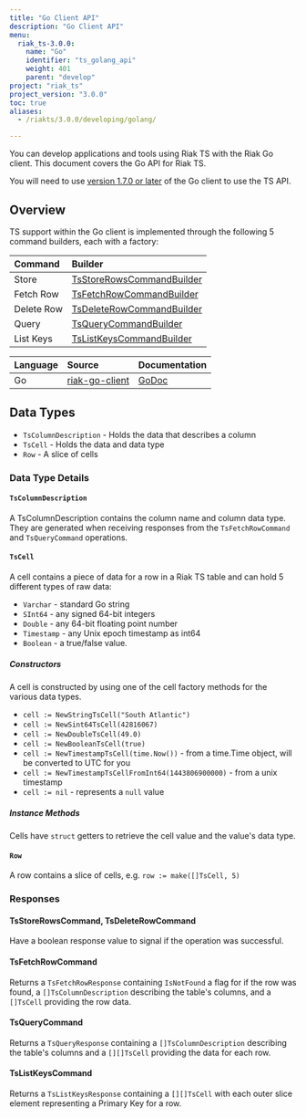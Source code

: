 ```yaml
---
title: "Go Client API"
description: "Go Client API"
menu:
  riak_ts-3.0.0:
    name: "Go"
    identifier: "ts_golang_api"
    weight: 401
    parent: "develop"
project: "riak_ts"
project_version: "3.0.0"
toc: true
aliases:
  - /riakts/3.0.0/developing/golang/

---
```



You can develop applications and tools using Riak TS with the Riak Go client.
This document covers the Go API for Riak TS.

You will need to use [version 1.7.0 or later](https://github.com/basho/riak-go-client/releases/latest)
of the Go client to use the TS API.

## Overview

TS support within the Go client is implemented through the following 5 command builders, each with a factory:

Command    | Builder                                                                                                  |
:----------|:---------------------------------------------------------------------------------------------------------|
Store      | [TsStoreRowsCommandBuilder](https://godoc.org/github.com/basho/riak-go-client#TsStoreRowsCommandBuilder) |
Fetch Row  | [TsFetchRowCommandBuilder](https://godoc.org/github.com/basho/riak-go-client#TsFetchRowCommandBuilder)   |
Delete Row | [TsDeleteRowCommandBuilder](https://godoc.org/github.com/basho/riak-go-client#TsDeleteRowCommandBuilder) |
Query      | [TsQueryCommandBuilder](https://godoc.org/github.com/basho/riak-go-client#TsQueryCommandBuilder)         |
List Keys  | [TsListKeysCommandBuilder](https://godoc.org/github.com/basho/riak-go-client#TsListKeysCommandBuilder)   |

Language | Source | Documentation
:--------|:-------|:-------------
Go | [riak-go-client](https://github.com/basho/riak-go-client) | [GoDoc](https://godoc.org/github.com/basho/riak-go-client)


## Data Types

* `TsColumnDescription` - Holds the data that describes a column
* `TsCell` - Holds the data and data type
* `Row` - A slice of cells

### Data Type Details

#### `TsColumnDescription`

A TsColumnDescription contains the column name and column data type. They are generated when receiving responses from the `TsFetchRowCommand` and `TsQueryCommand` operations.

#### `TsCell`

A cell contains a piece of data for a row in a Riak TS table and can hold 5 different types of raw data:

* `Varchar` - standard Go string
* `SInt64` - any signed 64-bit integers
* `Double` - any 64-bit floating point number
* `Timestamp` - any Unix epoch timestamp as int64
* `Boolean` - a true/false value.

##### Constructors

A cell is constructed by using one of the cell factory methods for the various data types.

 * `cell := NewStringTsCell("South Atlantic")`
 * `cell := NewSint64TsCell(42816067)`
 * `cell := NewDoubleTsCell(49.0)`
 * `cell := NewBooleanTsCell(true)`
 * `cell := NewTimestampTsCell(time.Now())` - from a time.Time object, will be converted to UTC for you
 * `cell := NewTimestampTsCellFromInt64(1443806900000)` - from a unix timestamp
 * `cell := nil` - represents a `null` value

##### Instance Methods

Cells have `struct` getters to retrieve the cell value and the value's data type.

#### `Row`

A row contains a slice of cells, e.g. `row := make([]TsCell, 5)`

### Responses

#### TsStoreRowsCommand, TsDeleteRowCommand

Have a boolean response value to signal if the operation was successful.

#### TsFetchRowCommand

Returns a `TsFetchRowResponse` containing `IsNotFound` a flag for if the row was found, a `[]TsColumnDescription` describing the table's columns, and a `[]TsCell` providing the row data.

#### TsQueryCommand

Returns a `TsQueryResponse` containing a `[]TsColumnDescription` describing the table's columns and a `[][]TsCell` providing the data for each row.

#### TsListKeysCommand

Returns a `TsListKeysResponse` containing a `[][]TsCell` with each outer slice element representing a Primary Key for a row.
